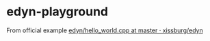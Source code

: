 edyn-playground
===============
From official example [edyn/hello_world.cpp at master · xissburg/edyn](https://github.com/xissburg/edyn/blob/master/examples/hello_world/hello_world.cpp)
